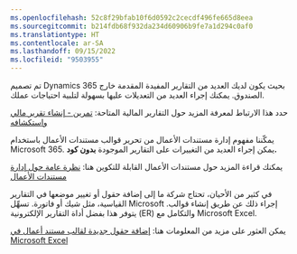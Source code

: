 ```yaml
---
ms.openlocfilehash: 52c8f29bfab10f6d0592c2cecdf496fe665d8eea
ms.sourcegitcommit: b214fdb68f932da234d60906b9fe7a1d294c0af0
ms.translationtype: HT
ms.contentlocale: ar-SA
ms.lasthandoff: 09/15/2022
ms.locfileid: "9503955"
---
```


تم تصميم Dynamics 365 بحيث يكون لديك العديد من التقارير المفيدة المقدمة خارج الصندوق. يمكنك إجراء العديد من التعديلات عليها بسهولة لتلبية احتياجات عملك.

حدد هذا الارتباط لمعرفة المزيد حول التقارير المالية المتاحة: [تمرين - إنشاء تقرير مالي واستكشافه](/training/modules/work-analytics-reporting-finance-operations/6-exercise-1)

يمكّننا مفهوم إدارة مستندات الأعمال من تحرير قوالب مستندات الأعمال باستخدام Microsoft 365. يمكن إجراء العديد من التغييرات على التقارير الموجودة **بدون كود.**

يمكنك قراءة المزيد حول مستندات الأعمال القابلة للتكوين هنا: [نظرة عامة حول إدارة مستندات الأعمال](/dynamics365/fin-ops-core/dev-itpro/analytics/er-business-document-management)

في كثير من الأحيان، تحتاج شركة ما إلى إضافة حقول أو تغيير موضعها في التقارير القياسية، مثل شيك أو فاتورة. تسهِّل Microsoft إجراء ذلك عن طريق إنشاء قوالب. يتوفر هذا بفضل أداة التقارير الإلكترونية (ER) والتكامل مع Microsoft Excel.

يمكن العثور على مزيد من المعلومات هنا: [إضافة حقول جديدة لقالب مستند أعمال في Microsoft Excel](/dynamics365/fin-ops-core/dev-itpro/analytics/er-bdm-add-field-to-excel-template?toc=/dynamics365/commerce/toc.json#configure-business-document-management-to-edit-templates)

